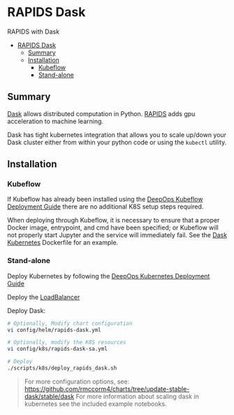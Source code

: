 # RAPIDS Dask

RAPIDS with Dask

- [RAPIDS Dask](#rapids-dask)
  - [Summary](#summary)
  - [Installation](#installation)
    - [Kubeflow](#kubeflow)
    - [Stand-alone](#stand-alone)

## Summary
[Dask](https://dask.org) allows distributed computation in Python.
[RAPIDS](https://rapids.ai/) adds gpu acceleration to machine learning.

Dask has tight kubernetes integration that allows you to scale up/down your Dask cluster either from within your python code or using the `kubectl` utility.

## Installation

### Kubeflow

If Kubeflow has already been installed using the [DeepOps Kubeflow Deployment Guide](kubeflow.md) there are no additional K8S setup steps required.

When deploying through Kubeflow, it is necessary to ensure that a proper Docker image, entrypoint, and cmd have been specified; or Kubeflow will not properly start Jupyter and the service will immediately fail. See the [Dask Kubernetes](../examples/k8s/dask-rapids/docker/Dockerfile) Dockerfile for an example.

### Stand-alone

Deploy Kubernetes by following the [DeepOps Kubernetes Deployment Guide](kubernetes-cluster.md)

Deploy the [LoadBalancer](ingress.md#on-prem-loadbalancer)

Deploy Dask:

```bash
# Optionally, Modify chart configuration
vi config/helm/rapids-dask.yml

# Optionally, modify the K8S resources
vi config/k8s/rapids-dask-sa.yml

# Deploy
./scripts/k8s/deploy_rapids_dask.sh
```

> For more configuration options, see: https://github.com/rmccorm4/charts/tree/update-stable-dask/stable/dask
> For more information about scaling dask in kubernetes see the included example notebooks.
